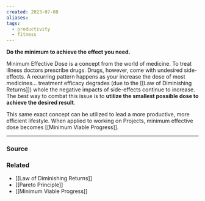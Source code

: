 ```yaml
---
created: 2023-07-08
aliases: 
tags:
  - productivity
  - fitness
---
```

**Do the minimum to achieve the effect you need.**

Minimum Effective Dose is a concept from the world of medicine. To treat illness doctors prescribe drugs. Drugs, however, come with undesired side-effects. A recurring pattern happens as your increase the dose of most medicines... treatment efficacy degrades (due to the [[Law of Diminishing Returns]]) whole the negative impacts of side-effects continue to increase. The best way to combat this issue is to **utilize the smallest possible dose to achieve the desired result**. 

This same exact concept can be utilized to lead a more productive, more efficient lifestyle. When applied to working on Projects, minimum effective dose becomes [[Minimum Viable Progress]].

****
### Source

### Related
- [[Law of Diminishing Returns]]
- [[Pareto Principle]]
- [[Minimum Viable Progress]]